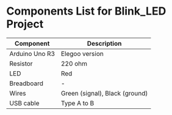 # Components List for Blink_LED Project

| Component | Description |
|-----------|-------------|
| Arduino Uno R3 | Elegoo version |
| Resistor | 220 ohm |
| LED | Red |
| Breadboard | - |
| Wires | Green (signal), Black (ground) |
| USB cable | Type A to B |
